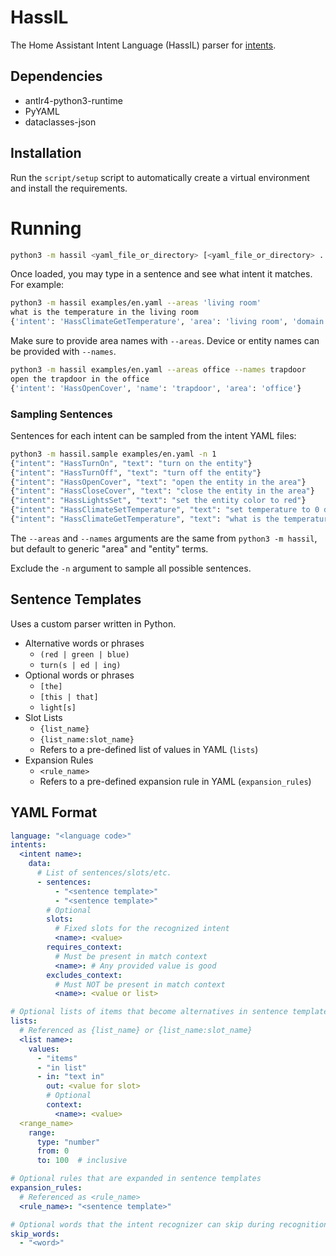 # HassIL

The Home Assistant Intent Language (HassIL) parser for [intents](https://github.com/home-assistant/intents).


## Dependencies

* antlr4-python3-runtime
* PyYAML
* dataclasses-json


## Installation

Run the `script/setup` script to automatically create a virtual environment and install the requirements.


# Running

``` sh
python3 -m hassil <yaml_file_or_directory> [<yaml_file_or_directory> ...]
```

Once loaded, you may type in a sentence and see what intent it matches.
For example:

``` sh
python3 -m hassil examples/en.yaml --areas 'living room'
what is the temperature in the living room
{'intent': 'HassClimateGetTemperature', 'area': 'living room', 'domain': 'climate'}
```

Make sure to provide area names with `--areas`. Device or entity names can be provided with `--names`.

``` sh
python3 -m hassil examples/en.yaml --areas office --names trapdoor
open the trapdoor in the office
{'intent': 'HassOpenCover', 'name': 'trapdoor', 'area': 'office'}
```


### Sampling Sentences

Sentences for each intent can be sampled from the intent YAML files:

``` sh
python3 -m hassil.sample examples/en.yaml -n 1
{"intent": "HassTurnOn", "text": "turn on the entity"}
{"intent": "HassTurnOff", "text": "turn off the entity"}
{"intent": "HassOpenCover", "text": "open the entity in the area"}
{"intent": "HassCloseCover", "text": "close the entity in the area"}
{"intent": "HassLightsSet", "text": "set the entity color to red"}
{"intent": "HassClimateSetTemperature", "text": "set temperature to 0 degrees in the area"}
{"intent": "HassClimateGetTemperature", "text": "what is the temperature in the area"}
```

The `--areas` and `--names` arguments are the same from `python3 -m hassil`, but default to generic "area" and "entity" terms.

Exclude the `-n` argument to sample all possible sentences.


## Sentence Templates

Uses a custom parser written in Python.

* Alternative words or phrases
  * `(red | green | blue)`
  * `turn(s | ed | ing)`
* Optional words or phrases
  * `[the]`
  * `[this | that]`
  * `light[s]`
* Slot Lists
  * `{list_name}`
  * `{list_name:slot_name}`
  * Refers to a pre-defined list of values in YAML (`lists`)
* Expansion Rules
  * `<rule_name>`
  * Refers to a pre-defined expansion rule in YAML (`expansion_rules`)


## YAML Format

``` yaml
language: "<language code>"
intents:
  <intent name>:
    data:
      # List of sentences/slots/etc.
      - sentences:
          - "<sentence template>"
          - "<sentence template>"
        # Optional
        slots:
          # Fixed slots for the recognized intent
          <name>: <value>
        requires_context:
          # Must be present in match context
          <name>: # Any provided value is good
        excludes_context:
          # Must NOT be present in match context
          <name>: <value or list>

# Optional lists of items that become alternatives in sentence templates
lists:
  # Referenced as {list_name} or {list_name:slot_name}
  <list name>:
    values:
      - "items"
      - "in list"
      - in: "text in"
        out: <value for slot>
        # Optional
        context:
          <name>: <value>
  <range_name>
    range:
      type: "number"
      from: 0
      to: 100  # inclusive

# Optional rules that are expanded in sentence templates
expansion_rules:
  # Referenced as <rule_name>
  <rule_name>: "<sentence template>"

# Optional words that the intent recognizer can skip during recognition
skip_words:
  - "<word>"
```
